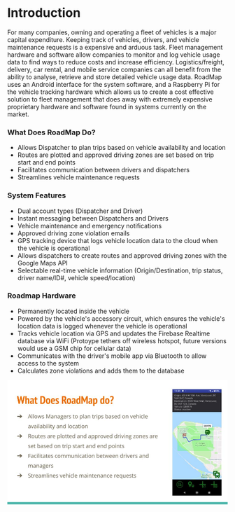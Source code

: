 # Introduction #

For many companies, owning and operating a fleet of vehicles is a major capital expenditure.  Keeping track of vehicles, drivers, and vehicle maintenance requests is a expensive and arduous task. Fleet management hardware and software allow companies to monitor and  log vehicle usage data to find ways to reduce costs and increase efficiency.  Logistics/freight, delivery, car rental, and mobile service companies can all benefit from the ability to analyse, retrieve and store detailed vehicle usage data.  RoadMap uses an Android interface for the system software, and a Raspberry Pi for the vehicle tracking hardware which allows us to create a cost effective solution to fleet management that does away with extremely expensive proprietary hardware and software found in systems currently on the market. 

### What Does RoadMap Do? ###

* Allows Dispatcher to plan trips based on vehicle availability and location
* Routes are plotted and approved driving zones are set based on trip start and end points
* Facilitates communication between drivers and dispatchers
* Streamlines vehicle maintenance requests

### System Features ###

* Dual account types (Dispatcher and Driver)
* Instant messaging between Dispatchers and Drivers
* Vehicle maintenance and emergency notifications
* Approved driving zone violation emails
* GPS tracking device that logs vehicle location data to the cloud when the vehicle is operational
* Allows dispatchers to create routes and approved driving zones with the Google Maps API
* Selectable real-time vehicle information (Origin/Destination, trip status, driver name/ID#, vehicle speed/location)


### Roadmap Hardware ###

* Permanently located inside the vehicle
* Powered by the vehicle's accessory circuit, which ensures the vehicle's location data is logged whenever the vehicle is operational
* Tracks vehicle location via GPS and updates the Firebase Realtime database via WiFi (Protoype tethers off wireless hotspot, future versions would use a GSM chip for cellular data)
* Communicates with the driver's mobile app via Bluetooth to allow access to the system 
* Calculates zone violations and adds them to the database

![What does Roadmap do](graphics/What_does_roadmap_do.jpg)
